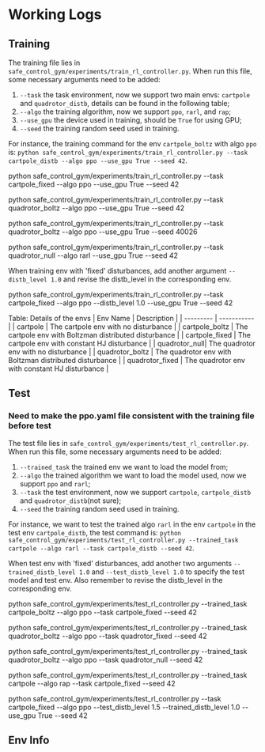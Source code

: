 # Working Logs

## Training 
The training file lies in `safe_control_gym/experiments/train_rl_controller.py`. When run this file, some necessary arguments need to be added: 
1. `--task` the task environment, now we support two main envs: `cartpole` and `quadrotor_distb`, details can be found in the following table;
2. `--algo` the training algorithm, now we support `ppo`, `rarl`, and `rap`;
3. `--use_gpu` the device used in training, should be `True` for using GPU;
4. `--seed` the training random seed used in training.

For instance, the training command for the env `cartpole_boltz` with algo `ppo` is:
`python safe_control_gym/experiments/train_rl_controller.py --task cartpole_distb --algo ppo --use_gpu True --seed 42`. 

python safe_control_gym/experiments/train_rl_controller.py --task cartpole_fixed --algo ppo --use_gpu True --seed 42

python safe_control_gym/experiments/train_rl_controller.py --task quadrotor_boltz --algo ppo --use_gpu True --seed 42

python safe_control_gym/experiments/train_rl_controller.py --task quadrotor_boltz --algo ppo --use_gpu True --seed 40026

python safe_control_gym/experiments/train_rl_controller.py --task quadrotor_null --algo rarl --use_gpu True --seed 42

When training env with 'fixed' disturbances, add another argument `--distb_level 1.0` and revise the distb_level in the corresponding env.

python safe_control_gym/experiments/train_rl_controller.py --task cartpole_fixed --algo ppo --distb_level 1.0 --use_gpu True --seed 42


Table: Details of the envs
| Env Name  | Description | 
| --------- | ----------- |
| cartpole  | The cartpole env with no disturbance |
| cartpole_boltz | The cartpole env with Boltzman distributed disturbance |
| cartpole_fixed | The cartpole env with constant HJ disturbance |
| quadrotor_null| The quadrotor env with no disturbance |
| quadrotor_boltz | The quadrotor env with Boltzman distributed disturbance |
| quadrotor_fixed | The quadrotor env with constant HJ disturbance |

## Test
### Need to make the ppo.yaml file consistent with the training file before test
The test file lies in `safe_control_gym/experiments/test_rl_controller.py`. When run this file, some necessary arguments need to be added: 
1. `--trained_task` the trained env we want to load the model from;
2. `--algo` the trained algorithm we want to load the model used, now we support `ppo` and `rarl`;
3. `--task` the test environment, now we support `cartpole`, `cartpole_distb` and `quadrotor_distb`(not sure);
4. `--seed` the training random seed used in training.

For instance, we want to test the trained algo `rarl` in the env `cartpole` in the test env `cartpole_distb`, the test command is:
`python safe_control_gym/experiments/test_rl_controller.py --trained_task cartpole --algo rarl --task cartpole_distb --seed 42`. 

When test env with 'fixed' disturbances, add another two arguments `--trained_distb_level 1.0` and `--test_distb_level 1.0` to specify the test model and test env. Also remember to revise the distb_level in the corresponding env.

python safe_control_gym/experiments/test_rl_controller.py --trained_task cartpole_boltz --algo ppo --task cartpole_fixed --seed 42

python safe_control_gym/experiments/test_rl_controller.py --trained_task quadrotor_boltz --algo ppo --task quadrotor_fixed --seed 42

python safe_control_gym/experiments/test_rl_controller.py --trained_task quadrotor_boltz --algo ppo --task quadrotor_null --seed 42

python safe_control_gym/experiments/test_rl_controller.py --trained_task cartpole --algo rap --task cartpole_fixed --seed 42 

python safe_control_gym/experiments/test_rl_controller.py --task cartpole_fixed --algo ppo --test_distb_level 1.5 --trained_distb_level 1.0 --use_gpu True --seed 42

## Env Info


